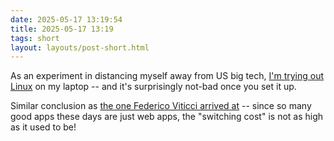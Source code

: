 ```yaml
---
date: 2025-05-17 13:19:54
title: 2025-05-17 13:19
tags: short
layout: layouts/post-short.html
---
```

As an experiment in distancing myself away from US big tech, [I'm trying out Linux](https://metagame.hk/posts/2025-05-04-this-is-the-year-of-linux-on-desktop/) on my laptop -- and it's surprisingly not-bad once you set it up.

Similar conclusion as [the one Federico Viticci arrived at](https://www.macstories.net/stories/the-ipads-sweet-solution/) -- since so many good apps these days are just web apps, the "switching cost" is not as high as it used to be!